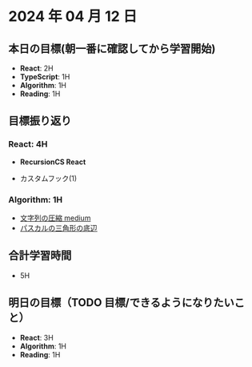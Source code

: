 # 2024 年 04 月 12 日

## 本日の目標(朝一番に確認してから学習開始)

-   **React**: 2H
-   **TypeScript**: 1H
-   **Algorithm**: 1H
-   **Reading**: 1H

## 目標振り返り

### React: 4H

-   **RecursionCS React**

-   カスタムフック(1)

### Algorithm: 1H

-   [文字列の圧縮 medium](https://recursionist.io/dashboard/problems/submissions/792384)
-   [パスカルの三角形の底辺](https://recursionist.io/dashboard/problems/submissions/792392)

## 合計学習時間

-   5H

## 明日の目標（TODO 目標/できるようになりたいこと）

-   **React**: 3H
-   **Algorithm**: 1H
-   **Reading**: 1H
